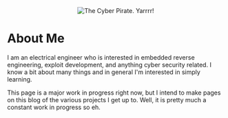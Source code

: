 
<div style="text-align: center">
  <img src="{{site.baseurl}}/assets/images/pirate-avatar_animated_x3.gif" alt="The Cyber Pirate. Yarrrr!">
</div>

# About Me

I am an electrical engineer who is interested in embedded reverse engineering, exploit
development, and anything cyber security related. I know a bit about
many things and in general I'm interested in simply learning.

This page is a major work in progress right now, but I intend to make
pages on this blog of the various projects I get up to. Well, it is pretty much a constant work in progress so eh. 


